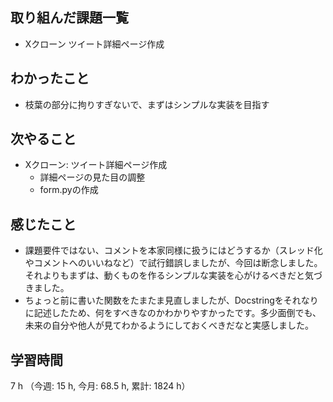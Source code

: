 ## 取り組んだ課題一覧
- Xクローン ツイート詳細ページ作成

## わかったこと
- 枝葉の部分に拘りすぎないで、まずはシンプルな実装を目指す

## 次やること
- Xクローン: ツイート詳細ページ作成
    - 詳細ページの見た目の調整
    - form.pyの作成    

## 感じたこと
- 課題要件ではない、コメントを本家同様に扱うにはどうするか（スレッド化やコメントへのいいねなど）で試行錯誤しましたが、今回は断念しました。それよりもまずは、動くものを作るシンプルな実装を心がけるべきだと気づきました。
- ちょっと前に書いた関数をたまたま見直しましたが、Docstringをそれなりに記述したため、何をすべきなのかわかりやすかったです。多少面倒でも、未来の自分や他人が見てわかるようにしておくべきだなと実感しました。
    
## 学習時間
7 h （今週: 15 h, 今月: 68.5 h, 累計: 1824 h）